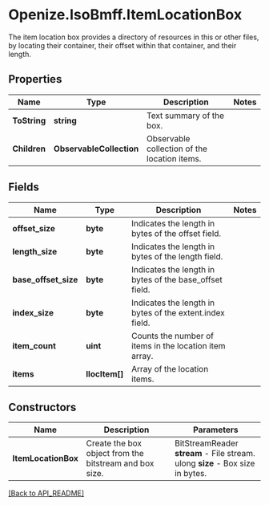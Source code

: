 # Openize.IsoBmff.ItemLocationBox

The item location box provides a directory of resources in this or other files, by locating their container, their offset within that container, and their length.

## Properties

Name | Type | Description | Notes
------------ | ------------- | ------------- | -------------
**ToString** | **string** | Text summary of the box. | 
**Children** | **ObservableCollection<IlocItem>** | Observable collection of the location items. | 

## Fields

Name | Type | Description | Notes
------------ | ------------- | ------------- | -------------
**offset_size** | **byte** | Indicates the length in bytes of the offset field. | 
**length_size** | **byte** | Indicates the length in bytes of the length field. | 
**base_offset_size** | **byte** | Indicates the length in bytes of the base_offset field. | 
**index_size** | **byte** | Indicates the length in bytes of the extent.index field. | 
**item_count** | **uint** | Counts the number of items in the location item array. | 
**items** | **IlocItem[]** | Array of the location items. | 

## Constructors

Name | Description | Parameters
------------ | ------------- | -------------
**ItemLocationBox** | Create the box object from the bitstream and box size. | BitStreamReader <b>stream</b> - File stream.<br />ulong <b>size</b> - Box size in bytes.

[[Back to API_README]](API_README.md)